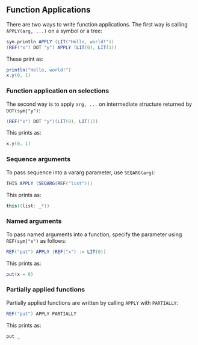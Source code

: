 Function Applications
---------------------

There are two ways to write function applications. The first way is calling `APPLY(arg, ...)` on a symbol or a tree:

```scala
sym.println APPLY (LIT("Hello, world!"))
(REF("x") DOT "y") APPLY (LIT(0), LIT(1))
```

These print as:

```scala
println("Hello, world!")
x.y(0, 1)
```

### Function application on selections

The second way is to apply `arg, ...` on intermediate structure returned by `DOT(sym|"y")`:

```scala
(REF("x") DOT "y")(LIT(0), LIT(1))
```

This prints as:

```scala
x.y(0, 1)
```

### Sequence arguments

To pass sequence into a vararg parameter, use `SEQARG(arg)`:

```scala
THIS APPLY (SEQARG(REF("list")))
```

This prints as:

```scala
this((list: _*))
```

### Named arguments

To pass named arguments into a function, specify the parameter using `REF(sym|"x")` as follows:

```scala
REF("put") APPLY (REF("x") := LIT(0))
```

This prints as:

```scala
put(x = 0)
```

### Partially applied functions

Partially applied functions are written by calling `APPLY` with `PARTIALLY`:

```scala
REF("put") APPLY PARTIALLY
```

This prints as:

```scala
put _
```

